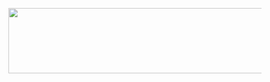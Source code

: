 <p align="center">
  <img width="640" height="130" src="https://66.media.tumblr.com/583bd50dd7daadd3f9a47fccb2c90e4d/7188d3c4ccdd9b30-e0/s640x960/ab32660977bfda85ec8e574458c6e9a12107b9d4.gif">
</p>
<!--
**komod0/komod0** is a ✨ _special_ ✨ repository because its `README.md` (this file) appears on your GitHub profile.

